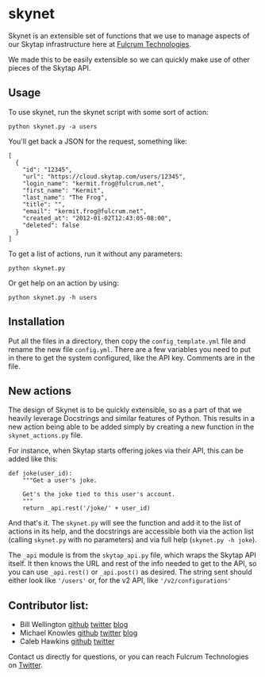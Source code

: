 skynet
======

Skynet is an extensible set of functions that we use to manage aspects of our Skytap infrastructure here at [Fulcrum Technologies](http://fulcrum.net).

We made this to be easily extensible so we can quickly make use of other pieces of the Skytap API.

## Usage

To use skynet, run the skynet script with some sort of action:

    python skynet.py -a users

You'll get back a JSON for the request, something like:

    [
      {
        "id": "12345",
        "url": "https://cloud.skytap.com/users/12345",
        "login_name": "kermit.frog@fulcrum.net",
        "first_name": "Kermit",
        "last_name": "The Frog",
        "title": "",
        "email": "kermit.frog@fulcrum.net",
        "created_at": "2012-01-02T12:43:05-08:00",
        "deleted": false
      }
    ]

To get a list of actions, run it without any parameters:

    python skynet.py

Or get help on an action by using:

    python skynet.py -h users


## Installation

Put all the files in a directory, then copy the `config_template.yml` file and rename the new file `config.yml`. There are a few variables you need to put in there to get the system configured, like the API key. Comments are in the file.

## New actions

The design of Skynet is to be quickly extensible, so as a part of that we heavily leverage Docstrings and similar features of Python. This results in a new action being able to be added simply by creating a new function in the `skynet_actions.py` file.

For instance, when Skytap starts offering jokes via their API, this can be added like this:

    def joke(user_id):
        """Get a user's joke.

        Get's the joke tied to this user's account.
        """
        return _api.rest('/joke/' + user_id)

And that's it. The `skynet.py` will see the function and add it to the list of actions in its help, and the docstrings are accessible both via the action list (calling `skynet.py` with no parameters) and via full help (`skynet.py -h joke`).

The `_api` module is from the `skytap_api.py` file, which wraps the Skytap API itself. It then knows the URL and rest of the info needed to get to the API, so you can use `_api.rest()` or `_api.post()` as desired. The string sent should either look like `'/users'` or, for the v2 API, like `'/v2/configurations'`

## Contributor list:
* Bill Wellington [github](https://github.com/thewellington/) [twitter]() [blog](http://www.wellingtonnet.net)
* Michael Knowles [github](https://github.com/mapledyne) [twitter]() [blog](http://mapledyne.com)
* Caleb Hawkins [github](https://github.com/calebh93) [twitter](https://twitter.com/MuddyTM)

Contact us directly for questions, or you can reach Fulcrum Technologies on [Twitter](https://twitter.com/lifeatfulcrum).
